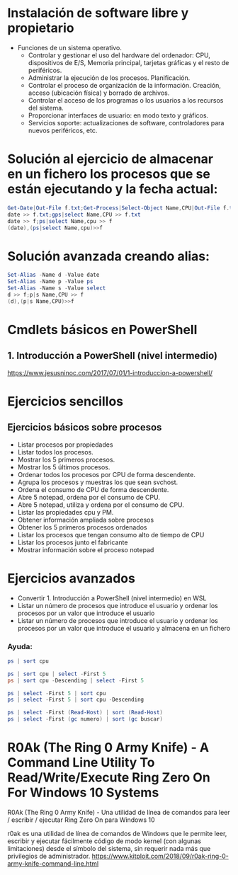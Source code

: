 # Instalación de software libre y propietario

- Funciones de un sistema operativo.
  - Controlar y gestionar el uso del hardware del ordenador: CPU, dispositivos de E/S, Memoria principal, tarjetas gráficas y el resto de periféricos.
  - Administrar la ejecución de los procesos. Planificación.
  - Controlar el proceso de organización de la información. Creación, acceso (ubicación física) y borrado de archivos.
  - Controlar el acceso de los programas o los usuarios a los recursos del sistema.
  - Proporcionar interfaces de usuario: en modo texto y gráficos.
  - Servicios soporte: actualizaciones de software, controladores para nuevos periféricos, etc.

# Solución al ejercicio de almacenar en un fichero los procesos que se están ejecutando y la fecha actual:
```PowerShell
Get-Date|Out-File f.txt;Get-Process|Select-Object Name,CPU|Out-File f.txt -Append
date >> f.txt;gps|select Name,CPU >> f.txt
date >> f;ps|select Name,cpu >> f
(date),(ps|select Name,cpu)>>f
```
# Solución avanzada creando alias:
```PowerShell
Set-Alias -Name d -Value date
Set-Alias -Name p -Value ps
Set-Alias -Name s -Value select
d >> f;p|s Name,CPU >> f
(d),(p|s Name,CPU)>>f
```

# Cmdlets básicos en PowerShell
## 1. Introducción a PowerShell (nivel intermedio)
https://www.jesusninoc.com/2017/07/01/1-introduccion-a-powershell/

# Ejercicios sencillos
## Ejercicios básicos sobre procesos
- Listar procesos por propiedades
- Listar todos los procesos.
- Mostrar los 5 primeros procesos.
- Mostrar los 5 últimos procesos.
- Ordenar todos los procesos por CPU de forma descendente.
- Agrupa los procesos y muestras los que sean svchost.
- Ordena el consumo de CPU de forma descendente.
- Abre 5 notepad, ordena por el consumo de CPU.
- Abre 5 notepad, utiliza y ordena por el consumo de CPU.
- Listar las propiedades cpu y PM.
- Obtener información ampliada sobre procesos
- Obtener los 5 primeros procesos ordenados
- Listar los procesos que tengan consumo alto de tiempo de CPU
- Listar los procesos junto el fabricante
- Mostrar información sobre el proceso notepad

# Ejercicios avanzados
* Convertir 1. Introducción a PowerShell (nivel intermedio) en WSL
* Listar un número de procesos que introduce el usuario y ordenar los procesos por un valor que introduce el usuario
* Listar un número de procesos que introduce el usuario y ordenar los procesos por un valor que introduce el usuario y almacena en un fichero

### Ayuda:
```PowerShell
ps | sort cpu
```
```PowerShell
ps | sort cpu | select -First 5
ps | sort cpu -Descending | select -First 5
```
```PowerShell
ps | select -First 5 | sort cpu
ps | select -First 5 | sort cpu -Descending
```
```PowerShell
ps | select -First (Read-Host) | sort (Read-Host)
ps | select -First (gc numero) | sort (gc buscar)
```

# R0Ak (The Ring 0 Army Knife) - A Command Line Utility To Read/Write/Execute Ring Zero On For Windows 10 Systems
R0Ak (The Ring 0 Army Knife) - Una utilidad de línea de comandos para leer / escribir / ejecutar Ring Zero On para Windows 10 

r0ak es una utilidad de línea de comandos de Windows que le permite leer, escribir y ejecutar fácilmente código de modo kernel (con algunas limitaciones) desde el símbolo del sistema, sin requerir nada más que privilegios de administrador.
https://www.kitploit.com/2018/09/r0ak-ring-0-army-knife-command-line.html
